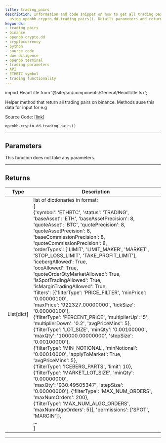```yaml
---
title: trading_pairs
description: Information and code snippet on how to get all trading pairs on binance
  using openbb.crypto.dd.trading_pairs(). Details parameters and returns.
keywords:
- trading pairs
- binance
- openbb.crypto.dd
- cryptocurrency
- python
- source code
- due diligence
- openbb terminal
- trading parameters
- API
- ETHBTC symbol
- trading functionality
---
```


import HeadTitle from '@site/src/components/General/HeadTitle.tsx';

<HeadTitle title="trading_pairs - Dd - Crypto - Reference | OpenBB SDK Docs" />

Helper method that return all trading pairs on binance. Methods ause this data for input for e.g

Source Code: [[link](https://github.com/OpenBB-finance/OpenBBTerminal/tree/main/openbb_terminal/cryptocurrency/due_diligence/binance_model.py#L21)]

```python
openbb.crypto.dd.trading_pairs()
```

---

## Parameters

This function does not take any parameters.

---

## Returns

| Type | Description |
| ---- | ----------- |
| List[dict] | list of dictionaries in format:<br/>[<br/>{'symbol': 'ETHBTC', 'status': 'TRADING', 'baseAsset': 'ETH', 'baseAssetPrecision': 8,<br/>'quoteAsset': 'BTC', 'quotePrecision': 8, 'quoteAssetPrecision': 8,<br/>'baseCommissionPrecision': 8, 'quoteCommissionPrecision': 8,<br/>'orderTypes': ['LIMIT', 'LIMIT_MAKER', 'MARKET', 'STOP_LOSS_LIMIT', 'TAKE_PROFIT_LIMIT'],<br/>'icebergAllowed': True,<br/>'ocoAllowed': True,<br/>'quoteOrderQtyMarketAllowed': True,<br/>'isSpotTradingAllowed': True,<br/>'isMarginTradingAllowed': True,<br/>'filters': [{'filterType': 'PRICE_FILTER', 'minPrice': '0.00000100',<br/>'maxPrice': '922327.00000000', 'tickSize': '0.00000100'},<br/>{'filterType': 'PERCENT_PRICE', 'multiplierUp': '5', 'multiplierDown': '0.2', 'avgPriceMins': 5},<br/>{'filterType': 'LOT_SIZE', 'minQty': '0.00100000', 'maxQty': '100000.00000000', 'stepSize': '0.00100000'},<br/>{'filterType': 'MIN_NOTIONAL', 'minNotional': '0.00010000', 'applyToMarket': True, 'avgPriceMins': 5},<br/>{'filterType': 'ICEBERG_PARTS', 'limit': 10}, {'filterType': 'MARKET_LOT_SIZE', 'minQty': '0.00000000',<br/>'maxQty': '930.49505347', 'stepSize': '0.00000000'}, {'filterType': 'MAX_NUM_ORDERS', 'maxNumOrders': 200},<br/>{'filterType': 'MAX_NUM_ALGO_ORDERS', 'maxNumAlgoOrders': 5}], 'permissions': ['SPOT', 'MARGIN']},<br/>...<br/>] |
---
